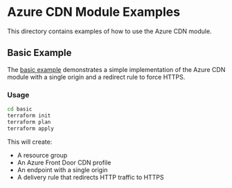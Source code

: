 # Azure CDN Module Examples

This directory contains examples of how to use the Azure CDN module.

## Basic Example

The [basic example](./basic) demonstrates a simple implementation of the Azure CDN module with a single origin and a redirect rule to force HTTPS.

### Usage

```bash
cd basic
terraform init
terraform plan
terraform apply
```

This will create:
- A resource group
- An Azure Front Door CDN profile
- An endpoint with a single origin
- A delivery rule that redirects HTTP traffic to HTTPS